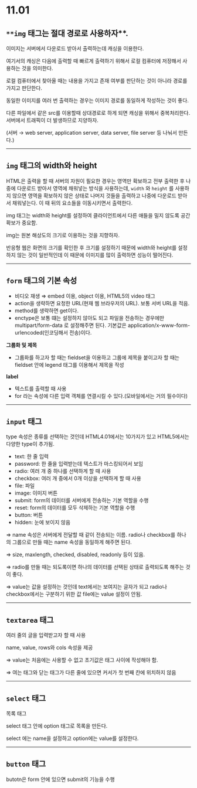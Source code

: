 # 11.01

## `**img` 태그는 절대 경로로 사용하자\*\*.

이미지는 서버에서 다운로드 받아서 출력하는데 캐싱을 이용한다.

여기서의 캐싱은 다음에 출력할 때 빠르게 출력하기 위해서 로컬 컴퓨터에 저장해서 사용하는 것을 의미한다.

로컬 컴퓨터에서 찾아올 때는 내용을 가지고 존재 여부를 판단하는 것이 아니라 경로를 가지고 판단한다.

동일한 이미지를 여러 번 출력하는 경우는 이미지 경로를 동일하게 작성하는 것이 좋다.

다른 파일에서 같은 src를 이용할때 상대경로로 하게 되면 캐싱을 위해서 중복처리한다. 서버에서 트래픽이 더 발생하므로 지양하자.

(서버 → web server, application server, data server, file server 등 나눠서 만든다.)

---

## `img` 태그의 width와 height

HTML은 출력을 할 때 서버의 자원이 필요한 경우는 영역만 확보하고 전부 출력한 후 나중에 다운로드 받아서 영역에 채워넣는 방식을 사용하는데, `width` 와 `height` 를 사용하지 않으면 영역을 확보하지 않은 상태로 나머지 것들을 출력하고 나중에 다운로드 받아서 채워넣는다. 이 때 뒤의 요소들을 이동시키면서 출력한다.

img 태그는 width와 height를 설정하여 클라이언트에서 다른 애들을 밀지 않도록 공간 확보가 중요함.

img는 원본 해상도의 크기로 이용하는 것을 지향하자.

반응형 웹은 화면의 크기를 확인한 후 크기를 설정하기 때문에 width와 height를 설정하지 않는 것이 일반적인데 이 때문에 이미지를 많이 출력하면 성능이 떨어진다.

---

## `form` 태그의 기본 속성

- 비디오 재생 ⇒ embed 이용, object 이용, HTML5의 video 태그
- action을 생략하면 요청한 URL(현재 웹 브라우저의 URL). 보통 서버 URL을 적음.
- method를 생략하면 get이다.
- enctype은 보통 떄는 설정하지 않아도 되고 파일을 전송하는 경우에만 multipart/form-data 로 설정해주면 된다. 기본값은 application/x-www-form-urlencoded(인코딩해서 전송)이다.

**그룹화 및 제목**

- 그룹화를 하고자 할 때는 fieldset을 이용하고 그룹에 제목을 붙이고자 할 때는 fieldset 안에 legend 태그를 이용해서 제목을 작성

**label**

- 텍스트를 출력할 때 사용
- for 라는 속성에 다른 입력 객체를 연결시킬 수 있다.(모바일에서는 거의 필수이다)

---

## `input` 태그

type 속성은 종류를 선택하는 것인데 HTML4.01에서는 10가지가 있고 HTML5에서는 다양한 type이 추가됨.

- text: 한 줄 입력
- password: 한 줄을 입력받는데 텍스트가 마스킹되어서 보임
- radio: 여러 개 중 하나를 선택하게 할 때 사용
- checkbox: 여러 개 중에서 0개 이상을 선택하게 할 때 사용
- file: 파일
- image: 이미지 버튼
- submit: form의 데이터를 서버에게 전송하는 기본 역할을 수행
- reset: form의 데이터를 모두 삭제하는 기본 역할을 수행
- button: 버튼
- hidden: 눈에 보이지 않음

⇒ name 속성은 서버에게 전달할 때 같이 전송되는 이름. radio나 checkbox를 하나의 그룹으로 만들 때는 name 속성을 동일하게 해주면 된다.

⇒ size, maxlength, checked, disabled, readonly 등이 있음.

⇒ radio를 만들 때는 되도록이면 하나의 데이터를 선택된 상태로 출력되도록 해주는 것이 좋다.

⇒ value는 값을 설정하는 것인데 text에서는 보여지는 글자가 되고 radio나 checkbox에서는 구분하기 위한 값 file에는 value 설정이 안됨.

---

## `textarea` 태그

여러 줄의 글을 입력받고자 할 때 사용

name, value, rows와 cols 속성을 제공

⇒ value는 처음에는 사용할 수 없고 초기값은 태그 사이에 작성해야 함.

⇒ 여는 태그와 닫는 태그가 다른 줄에 있으면 커서가 첫 번째 칸에 위치하지 않음

---

## `select` 태그

목록 태그

select 태그 안에 option 태그로 목록을 만든다.

select 에는 name을 설정하고 option에는 value를 설정한다.

---

## `button` 태그

butotn은 form 안에 있으면 submit의 기능을 수행
